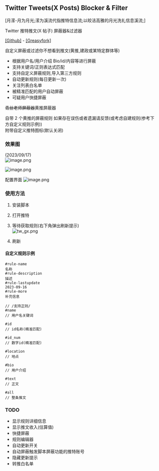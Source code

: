 ## Twitter Tweets(X Posts) Blocker & Filter

[月潆-月为月光;潆为溪流代指推特信息流;以皎洁高雅的月光洗礼信息溪流;]

Twitter 推特推文(X 帖子) 屏蔽器&过滤器

[[Github]](https://github.com/yuhanawa/UserScript) - [[Greasyfork]](https://greasyfork.org/zh-CN/scripts/473865)


自定义屏蔽或过滤你不想看到推文(黄推,建政或某特定群体等)

- 根据用户名/用户介绍 Bio/id/内容等进行屏蔽
- 支持关键词/正则表达式匹配
- 支持自定义屏蔽规则,导入第三方规则
- 自动更新规则(每日更新一次)
- 关注列表白名单
- 被精准匹配的用户自动屏蔽
- 可疑用户快捷屏蔽

~~青丝老师屏蔽器~~黄推屏蔽器

自带 2 个黄推的屏蔽规则
如果存在误伤或者遗漏请反馈(或考虑自建规则(参考下方自定义规则示例))  
附带自定义推特图标(默认关闭)

### 效果图

(2023/09/17)  
![image.png](https://s2.loli.net/2023/10/22/PBfTdO6rvuR8qJI.png)

![image.png](https://s2.loli.net/2023/10/22/SBERCqHri7szoAQ.png)

配置界面
![image.png](https://s2.loli.net/2023/10/22/UQN5I3PGSZMwg4K.png)

### 使用方法

1. 安装脚本

2. 打开推特

3. 等待获取规则(右下角弹出刷新提示)  
   ![tw_gx.png](https://s2.loli.net/2023/10/22/1JXnOiTIuRFev39.png)

4. 刷新

#### 自定义规则示例

```
#rule-name
名称
#rule-description
描述
#rule-lastupdate
2023-09-16
#rule-more
补充信息

// /支持正则/
#name
// 用户名关键词

#id
// id名称(精准匹配)

#id_num
// 数字id(精准匹配)

#location
// 地点

#bio
// 用户介绍

#text
// 正文

#all
// 整条推文

```

### TODO

- 显示规则详细信息
- 显示推文收入(估算值)
- 快捷屏蔽
- 规则编辑器
- 自动更新开关
- 自动屏蔽触发脚本屏蔽功能的推特账号
- 隐藏更新提示
- 转推白名单


